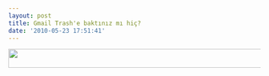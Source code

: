 ```yaml
---
layout: post
title: Gmail Trash'e baktınız mı hiç?
date: '2010-05-23 17:51:41'
---
```


<a href="http://devdala.files.wordpress.com/2010/05/gmailtrashartiz.jpg"><img class="aligncenter" src="http://devdala.files.wordpress.com/2010/05/gmailtrashartiz.jpg" alt="" width="561" height="38" /></a>